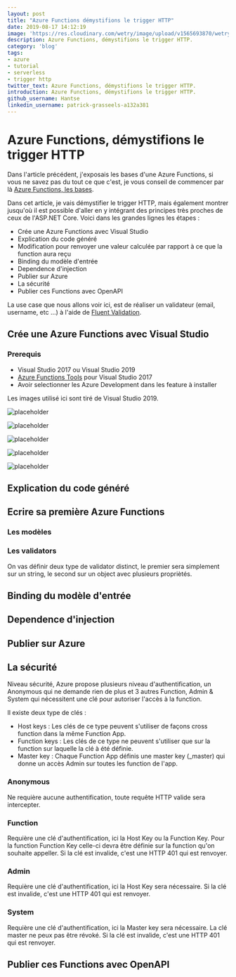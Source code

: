 ```yaml
---
layout: post
title: "Azure Functions démystifions le trigger HTTP"
date: 2019-08-17 14:12:19
image: 'https://res.cloudinary.com/wetry/image/upload/v1565693870/wetry/azure/Azure-Functions-1_zcwjys.png'
description: Azure Functions, démystifions le trigger HTTP.
category: 'blog'
tags:
- azure
- tutorial
- serverless
- trigger http
twitter_text: Azure Functions, démystifions le trigger HTTP.
introduction: Azure Functions, démystifions le trigger HTTP.
github_username: Hantse
linkedin_username: patrick-grasseels-a132a381
---
```


# Azure Functions, démystifions le trigger HTTP

Dans l'article précédent, j'exposais les bases d'une Azure Functions, si vous ne savez pas du tout ce que c'est, je vous conseil de commencer par là [Azure Functions, les bases](/azure-functions-les-bases/).

Dans cet article, je vais démystifier le trigger HTTP, mais également montrer jusqu'où il est possible d'aller en y intégrant des principes très proches de ceux de l'ASP.NET Core. Voici dans les grandes lignes les étapes :
- Crée une Azure Functions avec Visual Studio
- Explication du code généré
- Modification pour renvoyer une valeur calculée par rapport à ce que la function aura reçu
- Binding du modèle d'entrée
- Dependence d'injection
- Publier sur Azure
- La sécurité
- Publier ces Functions avec OpenAPI

La use case que nous allons voir ici, est de réaliser un validateur (email, username, etc ...) à l'aide de [Fluent Validation](https://fluentvalidation.net/).

## Crée une Azure Functions avec Visual Studio

### Prerequis
- Visual Studio 2017 ou Visual Studio 2019
- [Azure Functions Tools](https://docs.microsoft.com/en-us/azure/azure-functions/functions-develop-vs) pour Visual Studio 2017
- Avoir selectionner les Azure Development dans les feature à installer

Les images utilisé ici sont tiré de Visual Studio 2019.

![placeholder](/images/azure-functions/create-functions-part1.png "Azure functions")

![placeholder](/images/azure-functions/create-functions-part2.png "Azure functions")

![placeholder](/images/azure-functions/create-functions-part3.png "Azure functions")

![placeholder](/images/azure-functions/create-functions-part4.png "Azure functions")

![placeholder](/images/azure-functions/create-functions-part5.png "Azure functions")

## Explication du code généré

## Ecrire sa première Azure Functions
### Les modèles
### Les validators
On vas définir deux type de validator distinct, le premier sera simplement sur un string, le second sur un object avec plusieurs propriètés.

## Binding du modèle d'entrée

## Dependence d'injection

## Publier sur Azure

## La sécurité
Niveau sécurité, Azure propose plusieurs niveau d'authentification, un Anonymous qui ne demande rien de plus et 3 autres Function, Admin & System qui nécessitent une clé pour autoriser l'accès à la function.

Il existe deux type de clés :
- Host keys : Les clés de ce type peuvent s'utiliser de façons cross function dans la même Function App.
- Function keys : Les clés de ce type ne peuvent s'utiliser que sur la function sur laquelle la clé à été définie.
- Master key : Chaque Function App définis une master key (_master) qui donne un accès Admin sur toutes les function de l'app.

### Anonymous
Ne requière aucune authentification, toute requête HTTP valide sera intercepter.

### Function
Requière une clé d'authentification, ici la Host Key ou la Function Key. 
Pour la function Function Key celle-ci devra être définie sur la function qu'on souhaite appeller. 
Si la clé est invalide, c'est une HTTP  401 qui est renvoyer.

### Admin
Requière une clé d'authentification, ici la Host Key sera nécessaire.
Si la clé est invalide, c'est une HTTP  401 qui est renvoyer.

### System
Requière une clé d'authentification, ici la Master key sera nécessaire. La clé master ne peux pas être révoké.
Si la clé est invalide, c'est une HTTP  401 qui est renvoyer.

## Publier ces Functions avec OpenAPI
